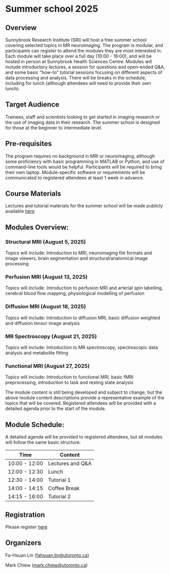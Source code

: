 # Summer school 2025


## Overview
Sunnybrook Research Institute (SRI) will host a free summer school covering selected topics in MR neuroimaging. The program is modular, and participants can register to attend the modules they are most interested in. Each module will take place over a full day (10:00 - 16:00), and will be hosted in person at Sunnybrook Health Sciences Centre. Modules will include introductory lectures, a session for questions and open-ended Q&A, and some basic “how-to” tutorial sessions focusing on different aspects of data processing and analysis. There will be breaks in the schedule, including for lunch (although attendees will need to provide their own lunch).

## Target Audience
Trainees, staff and scientists looking to get started in imaging research or the use of imaging data in their research. The summer school is designed for those at the beginner to intermediate level.

## Pre-requisites
The program requires no background in MRI or neuroimaging, although some proficiency with basic programming in MATLAB or Python, and use of command-line tools would be helpful. Participants will be required to bring their own laptop. Module-specific software or requirements will be communicated to registered attendees at least 1 week in advance.

## Course Materials
Lectures and tutorial materials for the summer school will be made publicly available [here](https://github.com/Sunnybrook-Physical-Sciences-Platform/summer_school_2025)

## Modules Overview:
### Structural MRI (August 5, 2025)
Topics will include: Introduction to MRI, neuroimaging file formats and image viewers, brain segmentation and structural/anatomical image processing

### Perfusion MRI (August 13, 2025)
Topics will include: Introduction to perfusion MRI and arterial spin labelling, cerebral blood flow mapping, physiological modelling of perfusion

### Diffusion MRI (August 18, 2025)
Topics will include: Introduction to diffusion MRI, basic diffusion weighted and diffusion tensor image analysis

### MR Spectroscopy (August 21, 2025)
Topics will include: Introduction to MR spectroscopy, spectroscopic data analysis and metabolite fitting

### Functional MRI (August 27, 2025)
Topics will include: Introduction to functional MRI, basic fMRI preprocessing, introduction to task and resting state analysis

The module content is still being developed and subject to change, but the above module content descriptions provide a representative example of the topics that will be covered. Registered attendees will be provided with a detailed agenda prior to the start of the module.

## Module Schedule:
A detailed agenda will be provided to registered attendees, but all modules will follow the same basic structure:

|Time| Content|
|-------------|-----------------|
|10:00 - 12:00| Lectures and Q&A|
|12:00 - 12:30| Lunch |
|12:30 - 14:00| Tutorial 1|
|14:00 - 14:15| Coffee Break|
|14:15 - 16:00| Tutorial 2|


## Registration
Please register [here](https://forms.gle/xDBLPXd3W6nR4eJ26)

## Organizers
Fa-Hsuan Lin (fahsuan.lin@utoronto.ca)

Mark Chiew (mark.chiew@utoronto.ca)
